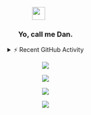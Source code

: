 <p align="center">
  <a href="#">
    <img style="padding-right: 32px;" src="https://media.giphy.com/media/hvRJCLFzcasrR4ia7z/giphy.gif" width="30">
  </a>
</p>

<h3 align="center">
  Yo, call me Dan.
</h3>

<!-- Github Activity -->
<details align="center">
  <summary>⚡ Recent GitHub Activity</summary>
  <br/>

<!--START_SECTION:activity-->
1. 🎉 Merged PR [#47](https://github.com/Dan-Mizu/Project-Virtual-Pond/pull/47) in [Dan-Mizu/Project-Virtual-Pond](https://github.com/Dan-Mizu/Project-Virtual-Pond)
2. 💪 Opened PR [#47](https://github.com/Dan-Mizu/Project-Virtual-Pond/pull/47) in [Dan-Mizu/Project-Virtual-Pond](https://github.com/Dan-Mizu/Project-Virtual-Pond)
3. 🎉 Merged PR [#46](https://github.com/Dan-Mizu/Project-Virtual-Pond/pull/46) in [Dan-Mizu/Project-Virtual-Pond](https://github.com/Dan-Mizu/Project-Virtual-Pond)
<!--END_SECTION:activity-->
</details>

<!-- Github Stats -->
<p align="center">
  <a href="#">
    <img src="https://github-readme-stats.vercel.app/api/top-langs/?username=Dan-Mizu&layout=compact&hide_border=true&theme=github_dark" />
  </a>
</p>

<!-- Github Streak -->
<p align="center">
  <a href="#">
    <img src="http://github-readme-streak-stats.herokuapp.com?user=Dan-Mizu&theme=github-dark&hide_border=true&date_format=M%20j%5B%2C%20Y%5D" />
  </a>
</p>

<!-- Github Score -->
<p align="center">
  <a href="#">
    <img src="https://github-readme-stats.vercel.app/api?username=Dan-Mizu&count_private=true&show_icons=true&include_all_commits=true&hide_border=true&theme=github_dark" />
  </a>
</p>

<!-- Github Contribution Graph -->
<p align="center">
  <a href="#">
    <img src="https://activity-graph.herokuapp.com/graph?username=Dan-Mizu&theme=github-dark&hide_border=true" />
  </a>
</p>
